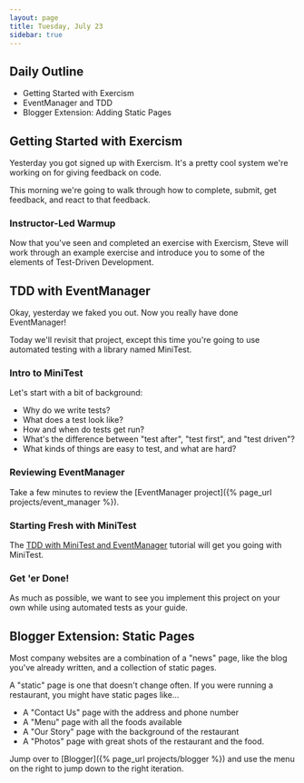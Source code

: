 ```yaml
---
layout: page
title: Tuesday, July 23
sidebar: true
---
```


## Daily Outline

* Getting Started with Exercism
* EventManager and TDD
* Blogger Extension: Adding Static Pages

## Getting Started with Exercism

Yesterday you got signed up with Exercism. It's a pretty cool system we're working on for giving feedback on code. 

This morning we're going to walk through how to complete, submit, get feedback, and react to that feedback.

### Instructor-Led Warmup

Now that you've seen and completed an exercise with Exercism, Steve will work through an example exercise and introduce you to some of the elements of Test-Driven Development.

## TDD with EventManager

Okay, yesterday we faked you out. Now you really have done EventManager!

Today we'll revisit that project, except this time you're going to use automated testing with a library named MiniTest.

### Intro to MiniTest

Let's start with a bit of background:

* Why do we write tests?
* What does a test look like?
* How and when do tests get run?
* What's the difference between "test after", "test first", and "test driven"?
* What kinds of things are easy to test, and what are hard?

### Reviewing EventManager

Take a few minutes to review the [EventManager project]({% page_url projects/event_manager %}).

### Starting Fresh with MiniTest

The [TDD with MiniTest and EventManager](http://tutorials.jumpstartlab.com/academy/workshops/testing_event_manager.html) tutorial will get you going with MiniTest.

### Get 'er Done!

As much as possible, we want to see you implement this project on your own while using automated tests as your guide.

## Blogger Extension: Static Pages

Most company websites are a combination of a "news" page, like the blog you've already written, and a collection of static pages.

A "static" page is one that doesn't change often. If you were running a restaurant, you might have static pages like...

* A "Contact Us" page with the address and phone number
* A "Menu" page with all the foods available
* A "Our Story" page with the background of the restaurant
* A "Photos" page with great shots of the restaurant and the food.

Jump over to [Blogger]({% page_url projects/blogger %}) and use the menu on the right to jump down to the right iteration.